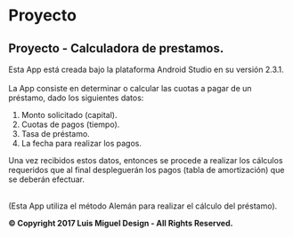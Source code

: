 # Proyecto
Proyecto - Calculadora de prestamos.
------------------------------------
Esta App está creada bajo la plataforma Android Studio en su versión 2.3.1.
<br><br> La App consiste en determinar o calcular las cuotas a pagar de un préstamo, dado los siguientes datos:
1) Monto solicitado (capital).
2) Cuotas de pagos (tiempo).
3) Tasa de préstamo.
4) La fecha para realizar los pagos.

Una vez recibidos estos datos, entonces se procede a realizar los cálculos requeridos que al final despleguerán los pagos (tabla de amortización) que se deberán efectuar.

<br>(Esta App utiliza el método Alemán para realizar el cálculo del préstamo).

<b>© Copyright 2017 Luis Miguel Design - All Rights Reserved.</b>
